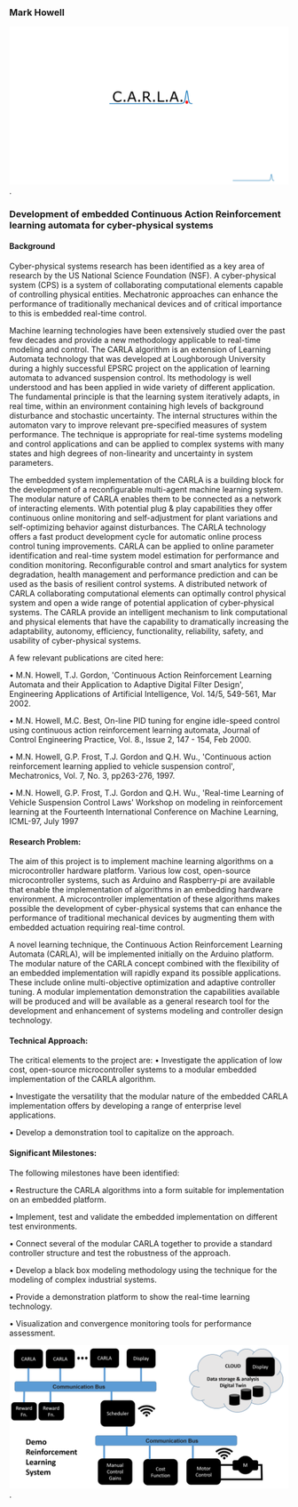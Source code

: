 
### Mark Howell

![CARLA Logo](/CARLA.jpg "Text to show on mouseover").


### Development of embedded Continuous Action Reinforcement learning automata for cyber-physical systems

#### Background

Cyber-physical systems research has been identified as a key area of research by the US National Science Foundation (NSF). A cyber-physical system (CPS) is a system of collaborating computational elements capable of controlling physical entities. Mechatronic approaches can enhance the performance of traditionally mechanical devices and of critical importance to this is embedded real-time control.

Machine learning technologies have been extensively studied over the past few decades and provide a new methodology applicable to real-time modeling and control. The CARLA algorithm is an extension of Learning Automata technology that was developed at Loughborough University during a highly successful EPSRC project on the application of learning automata to advanced suspension control. Its methodology is well understood and has been applied in wide variety of different application. The fundamental principle is that the learning system iteratively adapts, in real time, within an environment containing high levels of background disturbance and stochastic uncertainty. The internal structures within the automaton vary to improve relevant pre-specified measures of system performance. The technique is appropriate for real-time systems modeling and control applications and can be applied to complex systems with many states and high degrees of non-linearity and uncertainty in system parameters.   

The embedded system implementation of the CARLA is a building block for the development of a reconfigurable multi-agent machine learning system. The modular nature of CARLA enables them to be connected as a network of interacting elements. With potential plug & play capabilities they offer continuous online monitoring and self-adjustment for plant variations and self-optimizing behavior against disturbances. The CARLA technology offers a fast product development cycle for automatic online process control tuning improvements. CARLA can be applied to online parameter identification and real-time system model estimation for performance and condition monitoring. Reconfigurable control and smart analytics for system degradation, health management and performance prediction and can be used as the basis of resilient control systems. A distributed network of CARLA collaborating computational elements can optimally control physical system and open a wide range of potential application of cyber-physical systems. The CARLA provide an intelligent mechanism to link computational and physical elements that have the capability to dramatically increasing the adaptability, autonomy, efficiency, functionality, reliability, safety, and usability of cyber-physical systems.

A few relevant publications are cited here:

•	M.N. Howell, T.J. Gordon, 'Continuous Action Reinforcement Learning Automata and their Application to Adaptive Digital Filter Design', Engineering Applications of Artificial Intelligence, Vol. 14/5, 549-561, Mar 2002.

•	M.N. Howell, M.C. Best, On-line PID tuning for engine idle-speed control using continuous action reinforcement learning automata, Journal of Control Engineering Practice, Vol. 8., Issue 2, 147 - 154, Feb 2000.

•	M.N. Howell, G.P. Frost, T.J. Gordon and Q.H. Wu., 'Continuous action reinforcement learning applied to vehicle suspension control', Mechatronics, Vol. 7, No. 3, pp263-276, 1997.

•	M.N. Howell, G.P. Frost, T.J. Gordon and Q.H. Wu., 'Real-time Learning of Vehicle Suspension Control Laws' Workshop on modeling in reinforcement learning at the Fourteenth International Conference on Machine Learning, ICML-97, July 1997

#### Research Problem:

The aim of this project is to implement machine learning algorithms on a microcontroller hardware platform. Various low cost, open-source microcontroller systems, such as Arduino and Raspberry-pi are available that enable the implementation of algorithms in an embedding hardware environment. A microcontroller implementation of these algorithms makes possible the development of cyber-physical systems that can enhance the performance of traditional mechanical devices by augmenting them with embedded actuation requiring real-time control. 

A novel learning technique, the Continuous Action Reinforcement Learning Automata (CARLA), will be implemented initially on the Arduino platform. The modular nature of the CARLA concept combined with the flexibility of an embedded implementation will rapidly expand its possible applications. These include online multi-objective optimization and adaptive controller tuning. A modular implementation demonstration the capabilities available will be produced and will be available as a general research tool for the development and enhancement of systems modeling and controller design technology.

#### Technical Approach:

The critical elements to the project are:
•	Investigate the application of low cost, open-source microcontroller systems to a modular embedded implementation of the CARLA algorithm. 

•	Investigate the versatility that the modular nature of the embedded CARLA implementation offers by developing a range of enterprise level applications.

•	Develop a demonstration tool to capitalize on the approach.

#### Significant Milestones:

The following milestones have been identified:

•	Restructure the CARLA algorithms into a form suitable for implementation on an embedded platform.

•	Implement, test and validate the embedded implementation on different test environments.

•	Connect several of the modular CARLA together to provide a standard controller structure and test the robustness of the approach.

•	Develop a black box modeling methodology using the technique for the modeling of complex industrial systems.

•	Provide a demonstration platform to show the real-time learning technology.

•	Visualization and convergence monitoring tools for performance assessment.

![Embedded Architecture](/Embedded_CARLA.png "Embedded CARLA Architecture").
